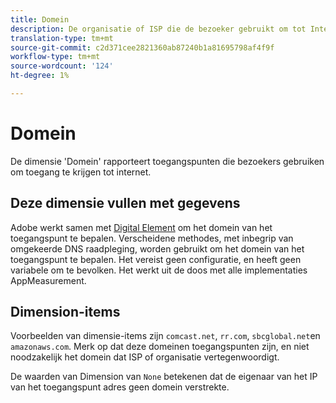 ```yaml
---
title: Domein
description: De organisatie of ISP die de bezoeker gebruikt om tot Internet toegang te hebben.
translation-type: tm+mt
source-git-commit: c2d371cee2821360ab87240b1a81695798af4f9f
workflow-type: tm+mt
source-wordcount: '124'
ht-degree: 1%

---
```



# Domein

De dimensie &#39;Domein&#39; rapporteert toegangspunten die bezoekers gebruiken om toegang te krijgen tot internet.

## Deze dimensie vullen met gegevens

Adobe werkt samen met [Digital Element](https://www.digitalelement.com/) om het domein van het toegangspunt te bepalen. Verscheidene methodes, met inbegrip van omgekeerde DNS raadpleging, worden gebruikt om het domein van het toegangspunt te bepalen. Het vereist geen configuratie, en heeft geen variabele om te bevolken. Het werkt uit de doos met alle implementaties AppMeasurement.

## Dimension-items

Voorbeelden van dimensie-items zijn `comcast.net`, `rr.com`, `sbcglobal.net`en `amazonaws.com`. Merk op dat deze domeinen toegangspunten zijn, en niet noodzakelijk het domein dat ISP of organisatie vertegenwoordigt.

De waarden van Dimension van `None` betekenen dat de eigenaar van het IP van het toegangspunt adres geen domein verstrekte.
